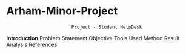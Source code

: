 # Arham-Minor-Project

                            Project - Student HelpDesk

**Introduction**
Problem Statement
Objective
Tools Used
Method
Result Analysis
References










<!-- The Student Helpdesk project is a web-based application that allows students to request help and support from their educational institution. The project is created using HTML, CSS, JavaScript, and PHP programming languages.

The application features a user-friendly interface that enables students to log in to their accounts and create new support requests. The students can specify the type of help they need, including academic, technical, or administrative assistance. They can also attach any relevant files or documents to their request.

Once a request is submitted, the system assigns it to an available staff member who can address the issue. Staff members can view and respond to the requests from their dashboard, update the status of the request, and provide relevant information to the student.

The application also includes a messaging system that allows staff members and students to communicate directly. This feature can help resolve issues more quickly and efficiently.

Additionally, the system provides analytics and reports to help staff members monitor their performance and identify areas for improvement.

Overall, the Student Helpdesk project is a useful tool for educational institutions to provide effective support to their students and improve their overall academic experience -->






<!-- Give proper explanation with their working

Sure, I'd be happy to provide a more detailed explanation of the different components and how they work together in the Student Helpdesk project.

HTML: HTML stands for Hypertext Markup Language, which is used for creating the structure and content of web pages. In the Student Helpdesk project, HTML is used to define the layout and structure of the web pages that make up the application. HTML tags are used to create elements such as forms, buttons, text fields, and other user interface components.

CSS: CSS stands for Cascading Style Sheets and is used to add style and formatting to web pages. In the Student Helpdesk project, CSS is used to define the visual appearance of the web pages, including the colors, fonts, and layout. CSS stylesheets are linked to the HTML pages to apply the desired visual design.

JavaScript: JavaScript is a programming language used for adding interactive features and behavior to web pages. In the Student Helpdesk project, JavaScript is used to validate form inputs, perform client-side data manipulation, and handle events such as button clicks and form submissions.

PHP: PHP stands for Hypertext Preprocessor, and it is a server-side scripting language used for building dynamic web applications. In the Student Helpdesk project, PHP is used for handling server-side requests, processing form data, connecting to databases, and generating dynamic content.

User Interface: The user interface is the graphical user interface (GUI) that allows users to interact with the application. The Student Helpdesk project has a user-friendly interface that enables students to log in to their accounts, create new support requests, and communicate with staff members.

Support Request Handling: Once a support request is submitted, it is assigned to an available staff member who can address the issue. The staff member can view and respond to the requests from their dashboard, update the status of the request, and provide relevant information to the student.

Messaging System: The messaging system is a feature that allows staff members and students to communicate directly. This feature can help resolve issues more quickly and efficiently.

Analytics and Reports: The analytics and reports feature provides staff members with data and insights to monitor their performance and identify areas for improvement. This can help educational institutions to optimize their support processes and improve the overall academic experience for their students.

Overall, the Student Helpdesk project uses a combination of HTML, CSS, JavaScript, and PHP to create a user-friendly interface that allows students to request help and support from their educational institution. The project features support request handling, a messaging system, and analytics and reports to help staff members provide effective support and improve their performance. -->
